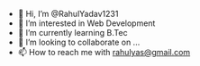 - 👋 Hi, I’m @RahulYadav1231
- 👀 I’m interested in Web Development
- 🌱 I’m currently learning B.Tec 
- 💞️ I’m looking to collaborate on ...
- 📫 How to reach me with rahulyas@gmail.com

<!---
RahulYadav1231/RahulYadav1231 is a ✨ special ✨ repository because its `README.md` (this file) appears on your GitHub profile.
You can click the Preview link to take a look at your changes.
--->
